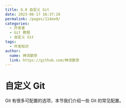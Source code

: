 ```yaml
---
title: 6.0 自定义 Git
date: 2023-06-17 16:37:19
permalink: /pages/114ee9/
categories:
  - 开发者
  - Git 教程
  - 自定义 Git
tags:
  - 开发知识
author: 
  name: 神流歌奈
  link: https://github.com/神流歌奈
---
```

# 自定义 Git

Git 有很多可配置的选项，本节我们介绍一些 Git 的常见配置。
